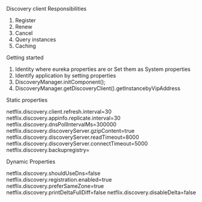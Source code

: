 Discovery client Responsibilities

1) Register
2) Renew
3) Cancel
4) Query instances
5) Caching

Getting started

1) Identity where eureka properties are or Set them as System properties
2) Identify application by setting properties
3) DiscoveryManager.initComponent();
4) DiscoveryManager.getDiscoveryClient().getInstancebyVipAddress


Static properties

netflix.discovery.client.refresh.interval=30
netflix.discovery.appinfo.replicate.interval=30
netflix.discovery.dnsPollIntervalMs=300000
netflix.discovery.discoveryServer.gzipContent=true
netflix.discovery.discoveryServer.readTimeout=8000
netflix.discovery.discoveryServer.connectTimeout=5000
netflix.discovery.backupregistry=

Dynamic Properties

netflix.discovery.shouldUseDns=false
netflix.discovery.registration.enabled=true
netflix.discovery.preferSameZone=true
netflix.discovery.printDeltaFullDiff=false
netflix.discovery.disableDelta=false

